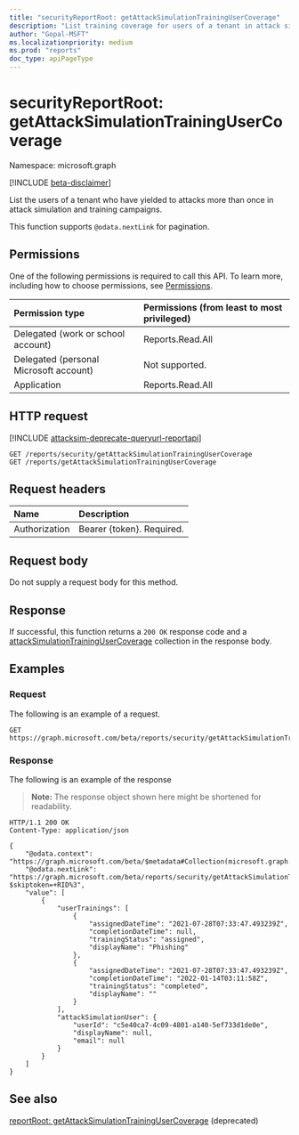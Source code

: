 ```yaml
---
title: "securityReportRoot: getAttackSimulationTrainingUserCoverage"
description: "List training coverage for users of a tenant in attack simulation and training campaigns."
author: "Gopal-MSFT"
ms.localizationpriority: medium
ms.prod: "reports"
doc_type: apiPageType
---
```


# securityReportRoot: getAttackSimulationTrainingUserCoverage
Namespace: microsoft.graph

[!INCLUDE [beta-disclaimer](../../includes/beta-disclaimer.md)]

List the users of a tenant who have yielded to attacks more than once in attack simulation and training campaigns.

This function supports `@odata.nextLink` for pagination.

## Permissions
One of the following permissions is required to call this API. To learn more, including how to choose permissions, see [Permissions](/graph/permissions-reference).

| Permission type                        | Permissions (from least to most privileged) |
|:---------------------------------------|:--------------------------------------------|
| Delegated (work or school account)     | Reports.Read.All                            |
| Delegated (personal Microsoft account) | Not supported.                              |
| Application                            | Reports.Read.All                            |

## HTTP request
[!INCLUDE [attacksim-deprecate-queryurl-reportapi](../includes/attacksim-deprecate-queryurl-reportapi.md)]

<!-- {
  "blockType": "ignored"
}
-->
``` http
GET /reports/security/getAttackSimulationTrainingUserCoverage
GET /reports/getAttackSimulationTrainingUserCoverage
```

## Request headers
|Name|Description|
|:---|:---|
|Authorization|Bearer {token}. Required.|

## Request body
Do not supply a request body for this method.

## Response

If successful, this function returns a `200 OK` response code and a [attackSimulationTrainingUserCoverage](../resources/attacksimulationtrainingusercoverage.md) collection in the response body.

## Examples

### Request
The following is an example of a request.
<!-- {
  "blockType": "request",
  "name": "securityreportsrootthis.getattacksimulationtrainingusercoverage"
}
-->
``` http
GET https://graph.microsoft.com/beta/reports/security/getAttackSimulationTrainingUserCoverage
```


### Response
The following is an example of the response
>**Note:** The response object shown here might be shortened for readability.
<!-- {
  "blockType": "response",
  "truncated": true,
  "@odata.type": "Collection(microsoft.graph.attackSimulationTrainingUserCoverage)"
}
-->
``` http
HTTP/1.1 200 OK
Content-Type: application/json

{
    "@odata.context": "https://graph.microsoft.com/beta/$metadata#Collection(microsoft.graph.attackSimulationTrainingUserCoverage)",
    "@odata.nextLink": "https://graph.microsoft.com/beta/reports/security/getAttackSimulationTrainingUserCoverage?$skiptoken=+RID%3",
    "value": [
        {
            "userTrainings": [
                {
                    "assignedDateTime": "2021-07-28T07:33:47.493239Z",
                    "completionDateTime": null,
                    "trainingStatus": "assigned",
                    "displayName": "Phishing"
                },
                {
                    "assignedDateTime": "2021-07-28T07:33:47.493239Z",
                    "completionDateTime": "2022-01-14T03:11:58Z",
                    "trainingStatus": "completed",
                    "displayName": ""
                }
            ],
            "attackSimulationUser": {
                "userId": "c5e40ca7-4c09-4801-a140-5ef733d1de0e",
                "displayName": null,
                "email": null
            }
        }
    ]
}
```

## See also
[reportRoot: getAttackSimulationTrainingUserCoverage](reportroot-getattacksimulationtrainingusercoverage.md) (deprecated)
